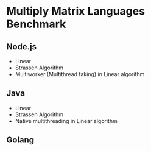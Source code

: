# Multiply Matrix Languages Benchmark

## Node.js
- Linear
- Strassen Algorithm
- Multiworker (Multithread faking) in Linear algorithm
  
## Java
- Linear
- Strassen Algorithm
- Native multithreading in Linear algorithm

## Golang
